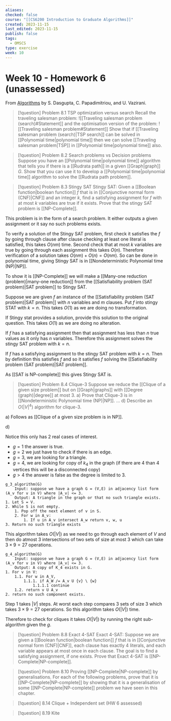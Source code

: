 ```yaml
---
aliases: 
checked: false
course: "[[CS6200 Introduction to Graduate Algorithms]]"
created: 2023-11-15
last_edited: 2023-11-15
publish: false
tags:
  - OMSCS
type: exercise
week: 10
---
```

# Week 10 - Homework 6 (unassessed)

From [Algorithms](http://algorithmics.lsi.upc.edu/docs/Dasgupta-Papadimitriou-Vazirani.pdf) by S. Dasgupta, C. Papadimitriou, and U. Vazirani.

> [!question] Problem 8.1 TSP optimization versus search
> Recall the traveling salesman problem:
> ![[Traveling salesman problem (search)#Statement]]
> and the optimisation version of the problem:
> ![[Traveling salesman problem#Statement]]
> Show that if [[Traveling salesman problem (search)|TSP search]] can be solved in [[Polynomial time|polynomial time]] then we can solve [[Traveling salesman problem|TSP]] in [[Polynomial time|polynomial time]] also.



>[!question] Problem 8.2 Search problems vs Decision problems
>Suppose you have an [[Polynomial time|polynomial time]] algorithm that tells you if there is a [[Rudrata path]] in a given [[Graph|graph]] $G$. Show that you can use it to develop a [[Polynomial time|polynomial time]] algorithm to solve the [[Rudrata path problem]].



>[!question] Problem 8.3 Stingy SAT
>Stingy SAT: Given a [[Boolean function|boolean function]] $f$ that is in [[Conjunctive normal form (CNF)|CNF]] and an integer $k$, find a satisfying assignment for $f$ with at most $k$ variables are true if it exists. 
>Prove that the stingy SAT problem is [[NP-Complete]].

This problem is in the form of a search problem. It either outputs a given assignment or it say no such problems exists.

To verify a solution of the Stingy SAT problem, first check it satisfies the $f$ by going through clause after clause checking at least one literal is satisfied, this takes $O(nm)$ time. Second check that at most $k$ variables are true by going through each assignment this takes $O(n)$. Therefore verification of a solution takes $O(nm) + O(n) = O(nm)$. So can be done in polynomial time, giving Stingy SAT is in [[Nondeterministic Polynomial time (NP)|NP]].

To show it is [[NP-Complete]] we will make a [[Many-one reduction (problem)|many-one reduction]] from the [[Satisfiability problem (SAT problem)|SAT problem]] to Stingy SAT.

Suppose we are given $f$ an instance of the [[Satisfiability problem (SAT problem)|SAT problem]] with $n$ variables and $m$ clauses. Put  $f$ into stingy STAT with $k = n$. This takes $O(1)$ as we are doing no transformation.

If Stingy stat provides a solution, provide this solution to the original question. This takes $O(1)$ as we are doing no alteration.

If $f$ has a satisfying assignment then that assignment has less than $n$ true values as it only has $n$ variables. Therefore this assignment solves the stingy SAT problem with $k = n$.

If $f$ has a satisfying assignment to the stingy SAT problem with $k = n$. Then by definition this satisfies $f$ and so it satisfies $f$ solving the [[Satisfiability problem (SAT problem)|SAT problem]].

As [[SAT is NP-complete]] this gives Stingy SAT is.

>[!question] Problem 8.4 Clique-3
>Suppose we reduce the [[Clique of a given size problem]] but on [[Graph|graphs]] with [[Degree (graph)|degree]] at most 3.
>a) Prove that Clique-3 is in [[Nondeterministic Polynomial time (NP)|NP]].
>...
>d) Describe an $O(\vert V \vert^4)$ algorithm for clique-3.

a) Follows as [[Clique of a given size problem is in NP]].

d)

Notice this only has 2 real cases of interest.
- $g = 1$ the answer is true.
- $g = 2$ we just have to check if there is an edge.
- $g = 3$, we are looking for a triangle.
- $g = 4$, we are looking for copy of $k_4$ in the graph (if there are 4 than 4 vertices this will be a disconnected copy)
- $g > 4$ the answer is false as the degree is limited to 3.

```
g_3_algorithm(G)
	Input: suppose we have a graph G = (V,E) in adjacency list form (A_v for v in V) where |A_v| <= 3.
	Output: A triangle in the graph or that no such triangle exists.
1. Let S = V.
2. While S is not empty.
	1. Pop off the next element of v in S.
	2. For w in A_v:
		1. If u in A_v intersect A_w return v, w, u
3. Return no such triangle exists
```

This algorithm takes $O(\vert V \vert)$ as we need to go through each element of $V$ and then do atmost 3 intersections of two sets of size at most 3 which can take $3 \times 9 = 27$ operations. 

```
g_4_algorithm(G)
	Input: suppose we have a graph G = (V,E) in adjacency list form (A_v for v in V) where |A_v| <= 3.
	Output: A copy of K_4 exists in G.
1. For v in V:
	1.1. For w in A_V,
		1.1.1. if A_W /= A_v U {v} \ {w}
			1.1.1.1 continue
	1.2. return v U A_v
2. return no such component exists.
```

Step 1 takes $\vert V \vert$ steps. At worst each step compares 3 sets of size 3 which takes $3 \times 9 = 27$ operations. So this algorithm takes $O(\vert V \vert)$ time.

Therefore to check for cliques it takes $O(\vert V \vert)$ by running the right sub-algorithm given the $g$. 

>[!question] Problem 8.8 Exact 4-SAT
>Exact 4-SAT: Suppose we are given a [[Boolean function|boolean function]] $f$ that is in [[Conjunctive normal form (CNF)|CNF]], each clause has exactly 4 literals, and each variable appears at most once in each clause. The goal is to find a satisfying assignment, if one exists.
>Prove that Exact 4-SAT is [[NP-Complete|NP-complete]]. 



>[!question] Problem 8.10
>Proving [[NP-Complete|NP-complete]] by generalisations. For each of the following problems, prove that it is [[NP-Complete|NP-complete]] by showing that it is a generalisation of some [[NP-Complete|NP-complete]] problem we have seen in this chapter.



>[!question] 8.14 Clique + Independent set (HW 6 assessed)

>[!question] 8.19 Kite
